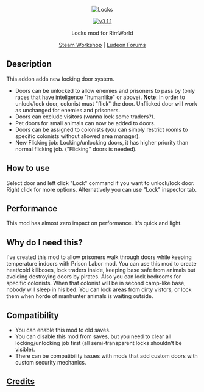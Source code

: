 <p align="center">
    <img src="https://raw.githubusercontent.com/Aviuz/Locks/master/Logo.png" alt="Locks" />
</p>
<p align="center">
  <a href="https://github.com/Aviuz/Locks/releases">
    <img src="https://img.shields.io/badge/version-3.1.1-blue.svg?style=flat" alt="v3.1.1" />
  </a>
</p>

<p align="center">
  Locks mod for RimWorld
</p>
<p align="center">
    <a href=https://steamcommunity.com/sharedfiles/filedetails/?id=1157085076>Steam Workshop</a> | <a href=https://ludeon.com/forums/index.php?topic=35913.0>Ludeon Forums</a>
</p>

## Description

This addon adds new locking door system.

- Doors can be unlocked to allow enemies and prisoners to pass by (only races that have inteligence "humanlike" or
  above).
  **Note**: In order to unlock/lock door, colonist must "flick" the door. Unflicked door will work as unchanged for
  enemies and prisoners.
- Doors can exclude visitors (wanna lock some traders?).
- Pet doors for small animals can now be added to doors.
- Doors can be assigned to colonists (you can simply restrict rooms to specific colonists without allowed area manager).
- New Flicking job: Locking/unlocking doors, it has higher priority than normal flicking job. ("Flicking" doors is
  needed).

## How to use

Select door and left click "Lock" command if you want to unlock/lock door.
Right click for more options.
Alternatively you can use "Lock" inspector tab.

## Performance

This mod has almost zero impact on performance. It's quick and light.

## Why do I need this?

I've created this mod to allow prisoners walk through doors while keeping temperature indoors with Prison Labor mod.
You can use this mod to create heat/cold killboxes, lock traders inside, keeping base safe from animals but avoiding
destroying doors by pirates.
Also you can lock bedrooms for specific colonists. When that colonist will be in second camp-like base, nobody will
sleep in his bed.
You can lock areas from dirty vistors, or lock them when horde of manhunter animals is waiting outside.

## Compatibility

* You can enable this mod to old saves.
* You can disable this mod from saves, but you need to clear all locking/unlocking job first (all semi-transparent locks
  shouldn't be visible).
* There can be compatibility issues with mods that add custom doors with custom security mechanics.

## [Credits](credits.md)
